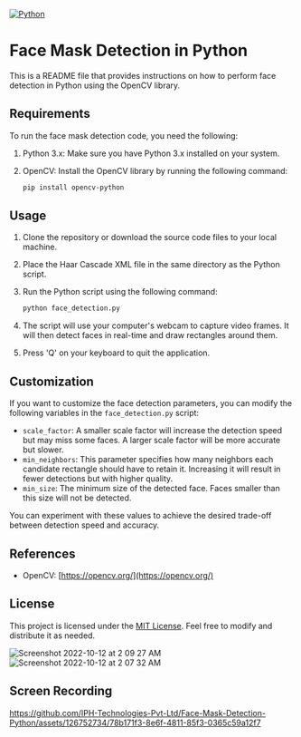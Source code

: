 [![Python](https://img.shields.io/badge/python-%2320232a.svg?style=for-the-badge&logo=python&logoColor=white)](https://www.python.org/)

# Face Mask Detection in Python

This is a README file that provides instructions on how to perform face detection in Python using the OpenCV library.

## Requirements

To run the face mask detection code, you need the following:

1. Python 3.x: Make sure you have Python 3.x installed on your system.
2. OpenCV: Install the OpenCV library by running the following command:

   ```bash
   pip install opencv-python
   ```

## Usage

1. Clone the repository or download the source code files to your local machine.

2. Place the Haar Cascade XML file in the same directory as the Python script.

3. Run the Python script using the following command:

   ```bash
   python face_detection.py
   ```

4. The script will use your computer's webcam to capture video frames. It will then detect faces in real-time and draw rectangles around them.

5. Press 'Q' on your keyboard to quit the application.

## Customization

If you want to customize the face detection parameters, you can modify the following variables in the `face_detection.py` script:

- `scale_factor`: A smaller scale factor will increase the detection speed but may miss some faces. A larger scale factor will be more accurate but slower.
- `min_neighbors`: This parameter specifies how many neighbors each candidate rectangle should have to retain it. Increasing it will result in fewer detections but with higher quality.
- `min_size`: The minimum size of the detected face. Faces smaller than this size will not be detected.

You can experiment with these values to achieve the desired trade-off between detection speed and accuracy.

## References

- OpenCV: [https://opencv.org/](https://opencv.org/)

## License

This project is licensed under the [MIT License](LICENSE). Feel free to modify and distribute it as needed.

![Screenshot 2022-10-12 at 2 09 27 AM](https://user-images.githubusercontent.com/78723011/195432070-1f361799-6455-4127-b586-938a74b7e53a.png)
![Screenshot 2022-10-12 at 2 07 32 AM](https://user-images.githubusercontent.com/78723011/195432216-d4d012bf-2400-4d4b-8273-8739c6198488.png)

## Screen Recording 

https://github.com/IPH-Technologies-Pvt-Ltd/Face-Mask-Detection-Python/assets/126752734/78b171f3-8e6f-4811-85f3-0365c59a12f7


